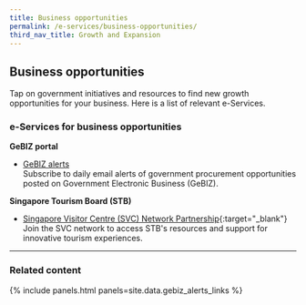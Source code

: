```yaml
---
title: Business opportunities
permalink: /e-services/business-opportunities/
third_nav_title: Growth and Expansion
---
```


## Business opportunities

Tap on government initiatives and resources to find new growth opportunities for your business. Here is a list of relevant e-Services.

### e-Services for business opportunities

**GeBIZ portal**

- [GeBIZ alerts](/gebiz-alerts/)
  <br>Subscribe to daily email alerts of government procurement opportunities posted on Government Electronic Business (GeBIZ).

**Singapore Tourism Board (STB)**

- [Singapore Visitor Centre (SVC) Network Partnership](https://www.stb.gov.sg/content/stb/en/assistance-and-licensing/singapore-visitor-centre-SVC-network-partnership.html){:target="_blank"}
  <br>Join the SVC network to access STB's resources and support for innovative tourism experiences.

---

### Related content

{% include panels.html panels=site.data.gebiz_alerts_links %}  
